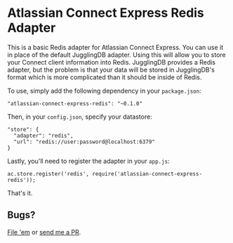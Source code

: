 # Atlassian Connect Express Redis Adapter

This is a basic Redis adapter for Atlassian Connect Express. You can use it in place of the default JugglingDB adapter. Using this will allow you to store your Connect client information into Redis. JugglingDB provides a Redis adapter, but the problem is that your data will be stored in JugglingDB's format which is more complicated than it should be inside of Redis.

To use, simply add the following dependency in your `package.json`:

    "atlassian-connect-express-redis": "~0.1.0"

Then, in your `config.json`, specify your datastore:

    "store": {
      "adapter": "redis",
      "url": "redis://user:password@localhost:6379"
    }

Lastly, you'll need to register the adapter in your `app.js`:

    ac.store.register('redis', require('atlassian-connect-express-redis'));

That's it.

## Bugs?

[File 'em](https://bitbucket.org/rmanalan/atlassian-connect-express-redis/issues?status=new&status=open) or [send me a PR](https://bitbucket.org/rmanalan/atlassian-connect-express-redis/pull-requests).
